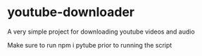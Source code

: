 # youtube-downloader
A very simple project for downloading youtube videos and audio

Make sure to run npm i pytube prior to running the script
